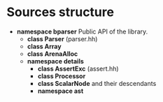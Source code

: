 # Sources structure


- **namespace bparser**
  Public API of the library.
  - **class Parser** (parser.hh)
  - **class Array**
  - **class ArenaAlloc**
  - **namespace details**
    - **class AssertExc** (assert.hh)
  	- **class Processor**
  	- **class ScalarNode** and their descendants
  	- **namespace ast**